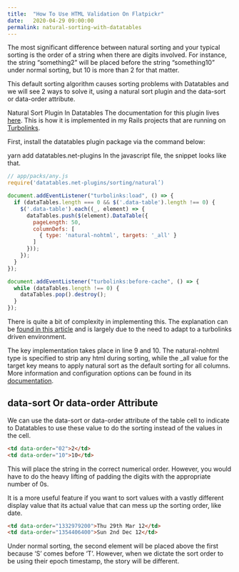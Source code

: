```yaml
---
title:  "How To Use HTML Validation On Flatpickr"
date:   2020-04-29 09:00:00
permalink: natural-sorting-with-datatables
---
```


The most significant difference between natural sorting and your typical sorting is the order of a string when there are digits involved. For instance, the string “something2” will be placed before the string “something10” under normal sorting, but 10 is more than 2 for that matter.

This default sorting algorithm causes sorting problems with Datatables and we will see 2 ways to solve it, using a natural sort plugin and the data-sort or data-order attribute.

Natural Sort Plugin In Datatables
The documentation for this plugin lives [here](https://datatables.net/plug-ins/sorting/natural). This is how it is implemented in my Rails projects that are running on [Turbolinks](https://github.com/turbolinks/turbolinks).

First, install the datatables plugin package via the command below:

yarn add datatables.net-plugins
In the javascript file, the snippet looks like that.

```js
// app/packs/any.js
require('datatables.net-plugins/sorting/natural’)

document.addEventListener("turbolinks:load", () => {
  if (dataTables.length === 0 && $('.data-table').length !== 0) {
    $('.data-table').each((_, element) => {
      dataTables.push($(element).DataTable({
        pageLength: 50,
        columnDefs: [
          { type: 'natural-nohtml', targets: '_all' }
        ]
      }));
    });
  }
});

document.addEventListener("turbolinks:before-cache", () => {
  while (dataTables.length !== 0) {
    dataTables.pop().destroy();
  }
});
```

There is quite a bit of complexity in implementing this. The explanation can be [found in this article](https://vic-l.github.io/how-to-add-datatables-to-webpacker-in-rails) and is largely due to the need to adapt to a turbolinks driven environment.

The key implementation takes place in line 9 and 10. The natural-nohtml type is specified to strip any html during sorting, while the _all value for the target key means to apply natural sort as the default sorting for all columns. More information and configuration options can be found in its [documentation](https://datatables.net/plug-ins/sorting/natural).

## data-sort Or data-order Attribute

We can use the data-sort or data-order attribute of the table cell to indicate to Datatables to use these value to do the sorting instead of the values in the cell.

```html
<td data-order="02">2</td>
<td data-order="10">10</td>
```

This will place the string in the correct numerical order. However, you would have to do the heavy lifting of padding the digits with the appropriate number of 0s.

It is a more useful feature if you want to sort values with a vastly different display value that its actual value that can mess up the sorting order, like date.

```html
<td data-order="1332979200">Thu 29th Mar 12</td>
<td data-order="1354406400">Sun 2nd Dec 12</td>
```

Under normal sorting, the second <td> element will be placed above the first because ‘S’ comes before ‘T’. However, when we dictate the sort order to be using their epoch timestamp, the story will be different.

